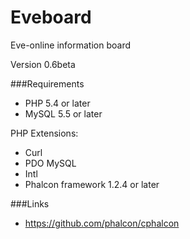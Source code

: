 Eveboard
========

Eve-online information board

Version 0.6beta

###Requirements

* PHP 5.4 or later
* MySQL 5.5 or later

PHP Extensions:
* Curl
* PDO MySQL
* Intl
* Phalcon framework 1.2.4 or later

###Links

* https://github.com/phalcon/cphalcon

